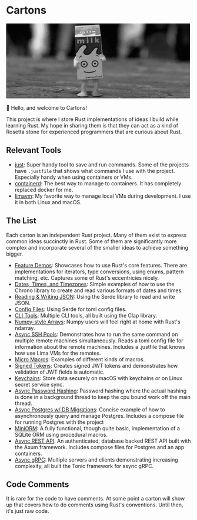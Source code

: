 # Cartons

![Animation of a happy milk carton doing a little jig](carton.gif)

🦀 Hello, and welcome to Cartons!

This project is where I store Rust implementations of ideas I build while learning Rust. My hope in sharing them is that they can act as a kind of Rosetta stone for experienced programmers that are curious about Rust.

## Relevant Tools

- [just](https://just.systems/man/en/): Super handy tool to save and run commands. Some of the projects have `.justfile` that shows what commands I use with the project. Especially handy when using containers or VMs.
- [containerd](https://containerd.io/): The best way to manage to containers. It has completely replaced docker for me.
- [limavm](https://lima-vm.io/): My favorite way to manage local VMs during development. I use it in both Linux and macOS.

## The List

Each carton is an independent Rust project. Many of them exist to express common ideas succinctly in Rust. Some of them are significantly more complex and incorporate several of the smaller ideas to achieve something bigger.

* [Feature Demos](feature-demos/): Showcases how to use Rust's core features. There are implementations for iterators, type conversions, using enums, pattern matching, etc. Captures some of Rust's eccentricies nicely.
* [Dates, Times, and Timezones](rw-dates-times/): Simple examples of how to use the Chrono library to create and read various formats of dates and times.
* [Reading & Writing JSON](rw-json/): Using the Serde library to read and write JSON.
* [Config Files](rw-config-files/): Using Serde for toml config files.
* [CLI Tools](cli-tools/): Multiple CLI tools, all built using the Clap library.
* [Numpy-style Arrays](rusty-numpy/): Numpy users will feel right at home with Rust's ndarray.
* [Async SSH Pools](async-ssh/): Demonstrates how to run the same command on multiple remote machines simultaneously. Reads a toml config file for information about the remote machines. Includes a .justfile that knows how use Lima VMs for the remotes.
* [Micro Macros](micromacros/): Examples of different kinds of macros. 
* [Signed Tokens](signed-tokens/): Creates signed JWT tokens and demonstrates how validation of JWT fields is automatic.
* [Keychains](kees/): Store data securely on macOS with keychains or on Linux secret service sync.
* [Async Password Hashing](async-passwords): Password hashing where the actual hashing is done in a background thread to keep the cpu bound work off the main thread.
* [Async Postgres w/ DB Migrations](async-postgres/): Concise example of how to asynchronously query and manage Postgres. Includes a compose file for running Postgres with the project
* [MiniORM](/miniorm): A fully functional, though quite basic, implementation of a SQLite ORM using procedural macros.
* [Async REST API](webb/): An authenticated, database backed REST API built with the Axum framework. Includes compose files for Postgres and an app containers.
* [Async gRPC](geerpc/): Multiple servers and clients demonstrating increasing complexity, all built the Tonic framework for async gRPC.

## Code Comments

It is rare for the code to have comments. At some point a carton will show up that covers how to do comments using Rust's conventions. Until then, it's just raw code.
